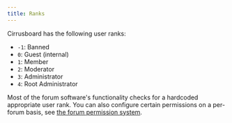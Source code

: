 ```yaml
---
title: Ranks
---
```


Cirrusboard has the following user ranks:

- `-1`: Banned
-  `0`: Guest (internal)
-  `1`: Member
-  `2`: Moderator
-  `3`: Administrator
-  `4`: Root Administrator

Most of the forum software's functionality checks for a hardcoded appropriate user rank. You can also configure certain permissions on a per-forum basis, see [the forum permission system](Forum_Permission_System).
